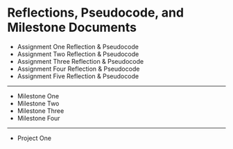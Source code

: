 # Reflections, Pseudocode, and Milestone Documents

* Assignment One Reflection & Pseudocode
* Assignment Two Reflection & Pseudocode
* Assignment Three Reflection & Pseudocode
* Assignment Four Reflection & Pseudocode
* Assignment Five Reflection & Pseudocode
<hr>

* Milestone One
* Milestone Two
* Milestone Three
* Milestone Four
<hr>

* Project One
